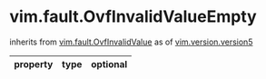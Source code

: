 vim.fault.OvfInvalidValueEmpty
==============================
inherits from [vim.fault.OvfInvalidValue](docs/vim.fault.OvfInvalidValue.md)
as of [vim.version.version5](docs/vim.version.md)

| property | type | optional |
|:---------|:-----|:---------|
